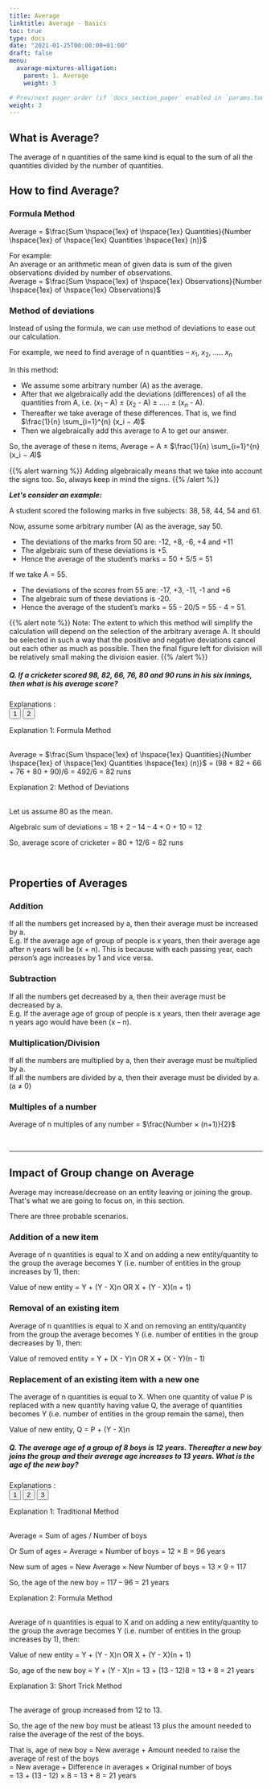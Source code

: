 ```yaml
---
title: Average
linktitle: Average - Basics
toc: true
type: docs
date: "2021-01-25T00:00:00+01:00"
draft: false
menu:
  avarage-mixtures-alligation:
    parent: 1. Average
    weight: 3

# Prev/next pager order (if `docs_section_pager` enabled in `params.toml`)
weight: 3
---
```


## What is Average?

The average of n quantities of the same kind is equal to the sum of all the quantities divided by the number of quantities.

## How to find Average?

### Formula Method

Average = $\frac{Sum \hspace{1ex} of \hspace{1ex} Quantities}{Number \hspace{1ex} of \hspace{1ex} Quantities \hspace{1ex} (n)}$

For example: <br>
An average or an arithmetic mean of given data is sum of the given observations divided by number of observations. <br>
Average = $\frac{Sum \hspace{1ex} of \hspace{1ex} Observations}{Number \hspace{1ex} of \hspace{1ex} Observations}$

### Method of deviations

Instead of using the formula, we can use method of deviations to ease out our calculation.

For example, we need to find average of n quantities – $x_1$, $x_2$, ..... $x_n$

In this method:
* We assume some arbitrary number (A) as the average. 
* After that we algebraically add the deviations (differences) of all the quantities from A, i.e. ($x_1$ – A) ± ($x_2$ - A) ± ..... ± ($x_n$ - A). 
* Thereafter we take average of these differences. That is, we find $\frac{1}{n} \sum_{i=1}^{n} (x_i − 𝐴)$
* Then we algebraically add this average to A to get our answer. 

So, the average of these n items, Average = A ± $\frac{1}{n} \sum_{i=1}^{n} (x_i − 𝐴)$

{{% alert warning %}}
Adding algebraically means that we take into account the signs too. So, always keep in mind the signs. 
{{% /alert %}}

***Let's consider an example:***

A student scored the following marks in five subjects: 38, 58, 44, 54 and 61. 

Now, assume some arbitrary number (A) as the average, say 50.
* The deviations of the marks from 50 are: -12, +8, -6, +4 and +11
* The algebraic sum of these deviations is +5.
* Hence the average of the student’s marks = 50 + 5/5 = 51

If we take A = 55. 
* The deviations of the scores from 55 are: -17, +3, -11, -1 and +6
* The algebraic sum of these deviations is -20.
* Hence the average of the student’s marks = 55 - 20/5 = 55 - 4 = 51.

{{% alert note %}}
Note: The extent to which this method will simplify the calculation will depend on the selection of the arbitrary average A. It should be selected in such a way that the positive and negative deviations cancel out each other as much as possible. Then the final figure left for division will be relatively small making the division easier.
{{% /alert %}}

##### Q. If a cricketer scored 98, 82, 66, 76, 80 and 90 runs in his six innings, then what is his average score?

Explanations :<br>
<button class="mak-tablink tablink-group1 default-tab" onclick="openTab('1Exp-1', this, 'tablink-group1', 'tabcontent-group1')">1</button>
<button class="mak-tablink tablink-group1" onclick="openTab('1Exp-2', this, 'tablink-group1', 'tabcontent-group1')">2</button>

<div id="1Exp-1" class="Exp-1 mak-tabcontent tabcontent-group1">
Explanation 1: Formula Method <br><br>

Average = $\frac{Sum \hspace{1ex} of \hspace{1ex} Quantities}{Number \hspace{1ex} of \hspace{1ex} Quantities \hspace{1ex} (n)}$ = (98 + 82 + 66 + 76 + 80 + 90)/6 = 492/6 = 82 runs
</div>

<div id="1Exp-2" class="Exp-2 mak-tabcontent tabcontent-group1">
Explanation 2: Method of Deviations<br><br>

Let us assume 80 as the mean.

Algebraic sum of deviations = 18 + 2 – 14 – 4 + 0 + 10 = 12

So, average score of cricketer = 80 + 12/6 = 82 runs
</div><br>

## Properties of Averages

### Addition 

If all the numbers get increased by a, then their average must be increased by a. <br>
E.g. If the average age of group of people is x years, then their average age after n years will be (x + n). This is because with each passing year, each person’s age increases by 1 and vice versa.

### Subtraction  

If all the numbers get decreased by a, then their average must be decreased by a. <br>
E.g. If the average age of group of people is x years, then their average age n years ago would have been (x – n).

### Multiplication/Division 

If all the numbers are multiplied by a, then their average must be multiplied by a. <br>
If all the numbers are divided by a, then their average must be divided by a. (a ≠ 0)

### Multiples of a number

Average of n multiples of any number = $\frac{Number × (n+1)}{2}$

<br><hr>

## Impact of Group change on Average 

Average may increase/decrease on an entity leaving or joining the group. That's what we are going to focus on, in this section. 

There are three probable scenarios. 

### Addition of a new item

Average of n quantities is equal to X and on adding a new entity/quantity to the group the average becomes Y (i.e. number of entities in the group increases by 1), then: 

Value of new entity = Y + (Y - X)n     OR       X + (Y - X)(n + 1) 

### Removal of an existing item

Average of n quantities is equal to X and on removing an entity/quantity from the group the average becomes Y (i.e. number of entities in the group decreases by 1), then: 

Value of removed entity = Y + (X - Y)n    OR     X + (X - Y)(n - 1)

### Replacement of an existing item with a new one

The average of n quantities is equal to X. When one quantity of value P is replaced with a new quantity having value Q, the average of quantities becomes Y (i.e. number of entities in the group remain the same), then

Value of new entity, Q = P + (Y - X)n

##### Q. The average age of a group of 8 boys is 12 years. Thereafter a new boy joins the group and their average age increases to 13 years. What is the age of the new boy?

Explanations :<br>
<button class="mak-tablink tablink-group2 default-tab" onclick="openTab('2Exp-1', this, 'tablink-group2', 'tabcontent-group2')">1</button>
<button class="mak-tablink tablink-group2" onclick="openTab('2Exp-2', this, 'tablink-group2', 'tabcontent-group2')">2</button>
<button class="mak-tablink tablink-group2" onclick="openTab('2Exp-3', this, 'tablink-group2', 'tabcontent-group2')">3</button>

<div id="2Exp-1" class="Exp-1 mak-tabcontent tabcontent-group2">
Explanation 1: Traditional Method <br><br>

Average = Sum of ages / Number of boys

Or Sum of ages = Average × Number of boys = 12 × 8 = 96 years

New sum of ages = New Average × New Number of boys = 13 × 9 = 117

So, the age of the new boy = 117 – 96 = 21 years
</div>

<div id="2Exp-2" class="Exp-2 mak-tabcontent tabcontent-group2">
Explanation 2: Formula Method  <br><br>

Average of n quantities is equal to X and on adding a new entity/quantity to the group the average becomes Y (i.e. number of entities in the group increases by 1), then: 

Value of new entity = Y + (Y - X)n     OR       X + (Y - X)(n + 1) 

So, age of the new boy = Y + (Y - X)n = 13 + (13 - 12)8 = 13 + 8 = 21 years 
</div>

<div id="2Exp-3" class="Exp-3 mak-tabcontent tabcontent-group2">
Explanation 3: Short Trick Method  <br><br>

The average of group increased from 12 to 13.

So, the age of the new boy must be atleast 13 plus the amount needed to raise the average of the rest of the boys. 

That is, age of new boy = New average + Amount needed to raise the average of rest of the boys <br>
= New average + Difference in averages × Original number of boys <br>
= 13 + (13 - 12) × 8 = 13 + 8 = 21 years
</div><br>